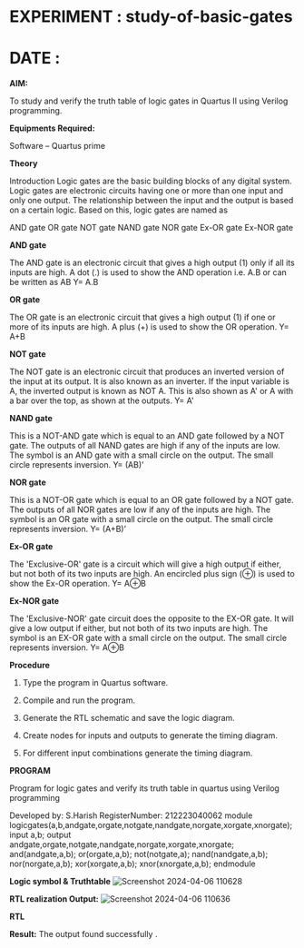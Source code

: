 # EXPERIMENT : study-of-basic-gates
# DATE :

**AIM:** 

To study and verify the truth table of logic gates in Quartus II using Verilog programming.

**Equipments Required:**

Software – Quartus prime 

**Theory**

Introduction Logic gates are the basic building blocks of any digital system. Logic gates are electronic circuits having one or more than one input and only one output. The relationship between the input and the output is based on a certain logic. Based on this, logic gates are named as

AND gate OR gate NOT gate NAND gate NOR gate Ex-OR gate Ex-NOR gate

**AND gate**

The AND gate is an electronic circuit that gives a high output (1) only if all its inputs are high. A dot (.) is used to show the AND operation i.e. A.B or can be written as AB
Y= A.B

**OR gate** 

The OR gate is an electronic circuit that gives a high output (1) if one or more of its inputs are high. A plus (+) is used to show the OR operation.
Y= A+B

**NOT gate**

The NOT gate is an electronic circuit that produces an inverted version of the input at its output. It is also known as an inverter. If the input variable is A, the inverted output is known as NOT A. This is also shown as A' or A with a bar over the top, as shown at the outputs.
Y= A'

**NAND gate**

This is a NOT-AND gate which is equal to an AND gate followed by a NOT gate. The outputs of all NAND gates are high if any of the inputs are low. The symbol is an AND gate with a small circle on the output. The small circle represents inversion.
Y= (AB)’

**NOR gate**

This is a NOT-OR gate which is equal to an OR gate followed by a NOT gate. The outputs of all NOR gates are low if any of the inputs are high. The symbol is an OR gate with a small circle on the output. The small circle represents inversion.
Y= (A+B)’

**Ex-OR gate**

The 'Exclusive-OR' gate is a circuit which will give a high output if either, but not both of its two inputs are high. An encircled plus sign (⊕) is used to show the Ex-OR operation.
Y= A⊕B

**Ex-NOR gate**

The 'Exclusive-NOR' gate circuit does the opposite to the EX-OR gate. It will give a low output if either, but not both of its two inputs are high. The symbol is an EX-OR gate with a small circle on the output. The small circle represents inversion.
Y= A⊕B

**Procedure** 

1.	Type the program in Quartus software.

2.	Compile and run the program.

3.	Generate the RTL schematic and save the logic diagram.

4.	Create nodes for inputs and outputs to generate the timing diagram.

5.	For different input combinations generate the timing diagram.


**PROGRAM**

Program for logic gates and verify its truth table in quartus using Verilog programming

 Developed by: S.Harish RegisterNumber: 212223040062
 module logicgates(a,b,andgate,orgate,notgate,nandgate,norgate,xorgate,xnorgate); input a,b; output andgate,orgate,notgate,nandgate,norgate,xorgate,xnorgate; and(andgate,a,b); or(orgate,a,b); not(notgate,a); nand(nandgate,a,b); nor(norgate,a,b); xor(xorgate,a,b); xnor(xnorgate,a,b); endmodule
 
**Logic symbol & Truthtable**
![Screenshot 2024-04-06 110628](https://github.com/harishsivaj/study-of-basic-gates/assets/145742809/a272a629-9204-41af-bcd2-b758a607b8a8)

**RTL realization Output:** 
![Screenshot 2024-04-06 110636](https://github.com/harishsivaj/study-of-basic-gates/assets/145742809/65843d82-04ff-456a-ba81-d0b20ab954c0)

**RTL**

**Result:**
The output found successfully .

